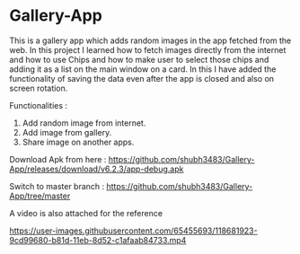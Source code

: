 # Gallery-App

This is a gallery app which adds random images in the app fetched from the web. In this project I learned how to fetch images directly from the internet and how to use Chips and how to make user to select those chips and adding it as a list on the main window on a card. In this I have added the functionality of saving the data even after the app is closed and also on screen rotation.

Functionalities : 
1) Add random image from internet.
2) Add image from gallery.
3) Share image on another apps.

Download Apk from here : https://github.com/shubh3483/Gallery-App/releases/download/v6.2.3/app-debug.apk

Switch to master branch : https://github.com/shubh3483/Gallery-App/tree/master

A video is also attached for the reference 


https://user-images.githubusercontent.com/65455693/118681923-9cd99680-b81d-11eb-8d52-c1afaab84733.mp4

